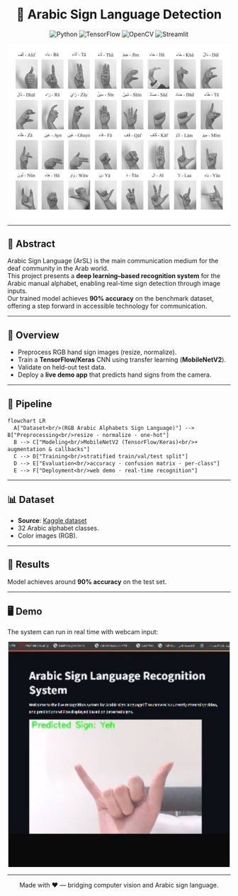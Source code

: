 <div align="center">

# 🤟 **Arabic Sign Language Detection**

![Python](https://img.shields.io/badge/Python-3.9%2B-3776AB?logo=python&logoColor=white)
![TensorFlow](https://img.shields.io/badge/TensorFlow-2.x-FF6F00?logo=tensorflow&logoColor=white)
![OpenCV](https://img.shields.io/badge/OpenCV-vision-5C3EE8?logo=opencv&logoColor=white)
![Streamlit](https://img.shields.io/badge/Streamlit-UI-FF4B4B?logo=streamlit&logoColor=white)

<p align="center">
  <img src="https://github.com/AnfalAlkuraydis/Arabic-sign-language-detection/blob/main/assets/signLanguage.png" width="650"/>
</p>

</div>

---

## 📝 Abstract
Arabic Sign Language (ArSL) is the main communication medium for the deaf community in the Arab world.  
This project presents a **deep learning–based recognition system** for the Arabic manual alphabet, enabling real-time sign detection through image inputs.  
Our trained model achieves **90% accuracy** on the benchmark dataset, offering a step forward in accessible technology for communication.

---

## 📖 Overview
- Preprocess RGB hand sign images (resize, normalize).
- Train a **TensorFlow/Keras** CNN using transfer learning (**MobileNetV2**).
- Validate on held-out test data.
- Deploy a **live demo app** that predicts hand signs from the camera.

---

## 🔄 Pipeline

```mermaid
flowchart LR
  A["Dataset<br/>(RGB Arabic Alphabets Sign Language)"] --> B["Preprocessing<br/>resize · normalize · one-hot"]
  B --> C["Modeling<br/>MobileNetV2 (TensorFlow/Keras)<br/>+ augmentation & callbacks"]
  C --> D["Training<br/>stratified train/val/test split"]
  D --> E["Evaluation<br/>accuracy · confusion matrix · per-class"]
  E --> F["Deployment<br/>web demo · real-time recognition"]
```

---

## 📊 Dataset
- **Source**: [Kaggle dataset](https://www.kaggle.com/datasets/muhammadalbrham/rgb-arabic-alphabets-sign-language-dataset)  
- 32 Arabic alphabet classes.  
- Color images (RGB).  

---

## 🎯 Results
Model achieves around **90% accuracy** on the test set.  

---

## 🖥️ Demo
The system can run in real time with webcam input:  

<p align="center">
  <img src="https://github.com/AnfalAlkuraydis/Arabic-sign-language-detection/blob/main/assets/results.jpg" width="500"/>
</p>



---

<div align="center">
Made with ❤️ — bridging computer vision and Arabic sign language.
</div>
